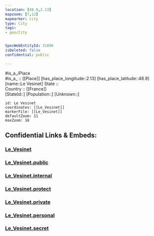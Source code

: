```yaml
---
location: [48.9,2.13] 
mapzoom: [7,12] 
mapmarker: city 
type: City
tags:
- geo/City


SpocWebEntityId: 31896
isDeleted: false
confidential: public

---
```

#is_a_/Place  
#is_a_ :: [[Place]] 
[has_place_longitude::2.13] 
[has_place_latitude::48.9] 
[name::Le Vesinet] 
State ::  
Country :: [[France]]  
[StateId::] 
[Population::] 
[Unknown::] 


```leaflet
id: Le Vesinet
coordinates: [[Le_Vesinet]] 
markerFile: [[Le_Vesinet]] 
defaultZoom: 11 
maxZoom: 18
```


## Confidential Links & Embeds: 

### [Le_Vesinet](/_Standards/Earth/Continent/Europe/Europe~West/France/regions~France/Île-de-France/departments~Île-de-France/Yvelines/communes~Yvelines/Saint-Germain-en-Laye/cities~Saint-Germain-en-Laye/Le_Vesinet.md) 

### [Le_Vesinet.public](/_public/Earth/Continent/Europe/Europe~West/France/regions~France/Île-de-France/departments~Île-de-France/Yvelines/communes~Yvelines/Saint-Germain-en-Laye/cities~Saint-Germain-en-Laye/Le_Vesinet.public.md) 

### [Le_Vesinet.internal](/_internal/Earth/Continent/Europe/Europe~West/France/regions~France/Île-de-France/departments~Île-de-France/Yvelines/communes~Yvelines/Saint-Germain-en-Laye/cities~Saint-Germain-en-Laye/Le_Vesinet.internal.md) 

### [Le_Vesinet.protect](/_protect/Earth/Continent/Europe/Europe~West/France/regions~France/Île-de-France/departments~Île-de-France/Yvelines/communes~Yvelines/Saint-Germain-en-Laye/cities~Saint-Germain-en-Laye/Le_Vesinet.protect.md) 

### [Le_Vesinet.private](/_private/Earth/Continent/Europe/Europe~West/France/regions~France/Île-de-France/departments~Île-de-France/Yvelines/communes~Yvelines/Saint-Germain-en-Laye/cities~Saint-Germain-en-Laye/Le_Vesinet.private.md) 

### [Le_Vesinet.personal](/_personal/Earth/Continent/Europe/Europe~West/France/regions~France/Île-de-France/departments~Île-de-France/Yvelines/communes~Yvelines/Saint-Germain-en-Laye/cities~Saint-Germain-en-Laye/Le_Vesinet.personal.md) 

### [Le_Vesinet.secret](/_secret/Earth/Continent/Europe/Europe~West/France/regions~France/Île-de-France/departments~Île-de-France/Yvelines/communes~Yvelines/Saint-Germain-en-Laye/cities~Saint-Germain-en-Laye/Le_Vesinet.secret.md)


